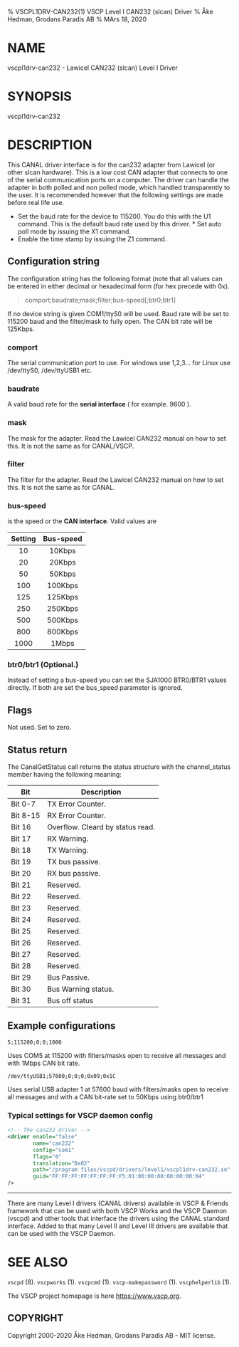 % VSCPL1DRV-CAN232(1) VSCP Level I CAN232 (slcan) Driver
% Åke Hedman, Grodans Paradis AB
% MArs 18, 2020

# NAME

vscpl1drv-can232 - Lawicel CAN232 (slcan) Level I Driver

# SYNOPSIS

vscpl1drv-can232

# DESCRIPTION

This CANAL driver interface is for the can232 adapter from Lawicel (or other slcan hardware). This is a low cost CAN adapter that connects to one of the serial communication ports on a computer. The driver can handle the adapter in both polled and non polled mode, which handled transparently to the user. It is recommended however that the following settings are made before real life use.

* Set the baud rate for the device to 115200. You do this with the U1 command. This is the default baud rate used by this driver.
* Set auto poll mode by issuing the X1 command.
* Enable the time stamp by issuing the Z1 command.

## Configuration string

The configuration string has the following format (note that all values can be entered in either decimal or hexadecimal form (for hex precede with 0x).

> comport;baudrate;mask;filter;bus-speed[;btr0;btr1]

If no device string is given COM1/ttyS0 will be used. Baud rate will be set to 115200 baud and the filter/mask to fully open. The CAN bit rate will be 125Kbps.

###  comport
The serial communication port to use. For windows use 1,2,3... for Linux use /dev/ttyS0, /dev/ttyUSB1 etc.

### baudrate
A valid baud rate for the **serial interface** ( for example. 9600 ).

### mask
The mask for the adapter. Read the Lawicel CAN232 manual on how to set this. It is not the same as for CANAL/VSCP.

### filter
The filter for the adapter. Read the Lawicel CAN232 manual on how to set this. It is not the same as for CANAL.

### bus-speed
is the speed or the **CAN interface**. Valid values are

| Setting | Bus-speed |
| :-----: | :---------: |
| 10 | 10Kbps |
| 20 | 20Kbps |
| 50 | 50Kbps |
| 100 |  100Kbps |
| 125 | 125Kbps |
| 250 | 250Kbps |
| 500 | 500Kbps |
| 800 | 800Kbps |
| 1000 | 1Mbps |

### btr0/btr1 (Optional.)
Instead of setting a bus-speed you can set the SJA1000 BTR0/BTR1 values directly. If both are set the bus_speed parameter is ignored.

## Flags

 Not used. Set to zero.

## Status return

The CanalGetStatus call returns the status structure with the channel_status member having the following meaning:

 | Bit      | Description |
 | ---      | ----------- |
 | Bit 0-7  | TX Error Counter. |
 | Bit 8-15 | RX Error Counter. |
 | Bit 16   | Overflow. Cleard by status read. |
 | Bit 17   | RX Warning. |
 | Bit 18   | TX Warning. |
 | Bit 19   | TX bus passive. |
 | Bit 20   | RX bus passive. |
 | Bit 21   | Reserved. |
 | Bit 22   | Reserved. |
 | Bit 23   | Reserved. |
 | Bit 24   | Reserved. |
 | Bit 25   | Reserved. |
 | Bit 26   | Reserved. |
 | Bit 27   | Reserved. |
 | Bit 28   | Reserved. |
 | Bit 29   | Bus Passive. |
 | Bit 30   | Bus Warning status. |
 | Bit 31   | Bus off status |

## Example configurations

```
5;115200;0;0;1000
```

Uses COM5 at 115200 with filters/masks open to receive all messages and with 1Mbps CAN bit rate.

```
/dev/ttyUSB1;57600;0;0;0;0x09;0x1C
```

Uses serial USB adapter 1 at 57600 baud with filters/masks open to receive all messages and with a CAN bit-rate set to 50Kbps using btr0/btr1

### Typical settings for VSCP daemon config

```xml
<!-- The can232 driver -->
<driver enable="false"
        name="can232"
        config="com1"
        flags="0"
        translation="0x02"
        path="/program files/vscpd/drivers/level1/vscpl1drv-can232.so"
        guid="FF:FF:FF:FF:FF:FF:FF:F5:01:00:00:00:00:00:00:04"
/>
```

---

There are many Level I drivers (CANAL drivers) available in VSCP & Friends framework that can be used with both VSCP Works and the VSCP Daemon (vscpd) and other tools that interface the drivers using the CANAL standard interface. Added to that many Level II and Level III drivers are available that can be used with the VSCP Daemon.

# SEE ALSO

`vscpd` (8).
`vscpworks` (1).
`vscpcmd` (1).
`vscp-makepassword` (1).
`vscphelperlib` (1).

The VSCP project homepage is here <https://www.vscp.org>.

## COPYRIGHT
Copyright 2000-2020 Åke Hedman, Grodans Paradis AB - MIT license.

